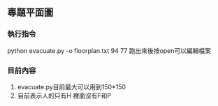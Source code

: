 ## 專題平面圖
### 執行指令
python evacuate.py -o floorplan.txt 94 77
跑出來後按open可以編輯檔案

### 目前內容
1. evacuate.py目前最大可以用到150*150
2. 目前表示人的只有H 裡面沒有F和P
